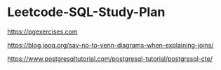 # Leetcode-SQL-Study-Plan

https://pgexercises.com

https://blog.jooq.org/say-no-to-venn-diagrams-when-explaining-joins/

https://www.postgresqltutorial.com/postgresql-tutorial/postgresql-cte/
